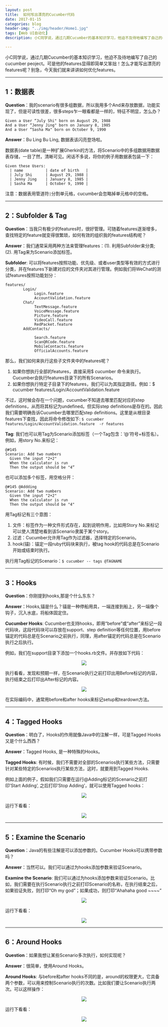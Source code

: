 ```yaml
---
layout: post
title:  如何写出漂亮的Cucumber代码
date: 2017-01-15
categories: blog
header-img: "../img/header/Home1.jpg"
tags: [Web UI自动化]
description: 小C同学说，通过几期Cucumber的基本知识学习，他迫不及待地编写了自己的cucumber peoject。可是他的features显得即简单又笨拙！怎么才能写出漂亮的features呢？别急，今天我们就来讲讲如何优化features。

---
```

小C同学说，通过几期Cucumber的基本知识学习，他迫不及待地编写了自己的cucumber peoject。可是他的features显得即简单又笨拙！怎么才能写出漂亮的features呢？别急，今天我们就来讲讲如何优化features。

---

## 1：数据表

**Question**：我的scenario有很多组数据，所以我用多个And来存放数据，功能实现了，但是可读性很差，很多steps乍一眼看都是一样的，特征不明显，怎么办？

	Given a User “July Shi" born on August 29, 1988 
	And a User “Jenny Jing" born on January 8, 1985
	And a User “Sasha Ma" born on October 9, 1990

**Answer**：Bu Ling Bu Ling, 数据表该闪亮登场啦。

数据表(date table)是一种扩展Gherkin的方法，将Scenario中的多组数据用数据表存储，一目了然，清晰可见。闲话不多说，将你的例子用数据表包装一下：

	Given these Users:
	  | name          | date of birth   |
	  | July Shi      | August 29, 1988 | 
	  | Jenny Jing    | January 8, 1985 | 
	  | Sasha Ma      | October 9, 1990 |
  
注意：数据表用管道符`|`分割单元格，cucumber会忽略掉单元格中的空格。
 
---
 
## 2：Subfolder & Tag

**Question**：当我只有极少的features时，很好管理。可随着features逐渐增多，查找特定的feature就变得很繁琐，如何有效的组织我的features结构呢？

**Answer**：我们通常采用两种方法来管理features：(1). 利用Subfolder来分类; (2). 用Tag来为Scenario添加标签。

**Subfolder**: 可以将features按照功能、优先级、或者user类型等有效的方式进行分类，并在features下新建对应的文件夹对其进行管理。例如我们将WeChat的测试features按照功能划分：

	features/
	        Login/
	             Login.feature 
	             AccountValidation.feature 
	        Chat/
	             TextMessage.feature
	             VoiceMessage.feature
	             Picture.feature
	             VideoCall.feature
	             RedPacket.feature
	        AddContacts/
	 
	             Search.feature
	             ScanQRCode.feature
	             MobileContacts.feature
	             OfficialAccounts.feature
	             
那么，我们如何来执行这些子文件夹中的features呢？

1. 如果你想执行全部的features，直接采用$ cucumber 命令来执行。Cucumber会执行features目录下的所有Scenarios。
2. 如果你想执行特定子目录下的features，我们可以为其指定路径。例如：$ cucumber features/Login/AccountValidation.feature

不过，这时候会存在一个问题，cucumber不知道去哪里匹配对应的step definitions，从而将其标记为undefined。但实际step definitions是存在的。因此我们需要明确告诉Cucumber去哪里匹配step definitions。这里是从根目录features下查找，因此将命令修改如下: `$ cucumber features/Login/AccountValidation.feature  -r features`

**Tag**: 我们也可以用Tag为Scenario添加标签（一个Tag包含：’@’符号+标签名）。例如，用story No.来标记：	

	@#145
	Scenario: Add two numbers
	  Given the input "2+2"
	  When the calculator is run
	  Then the output should be "4”

也可以添加多个标签，用空格分开：

	@#145 @Addding
	Scenario: Add two numbers
	  Given the input "2+2"
	  When the calculator is run
	  Then the output should be "4"

用Tag标记有三个意图：

1. 文件：标签作为一种文件形式存在，起到说明作用，比如用Story No.来标记可以使人清楚地看到该Scenario隶属于某个story。
2. 过滤：Cucumber允许用Tag作为过滤器，选择特定的Scenario。
3. hook(锚)：锚定一段ruby代码块来执行，被tag hook的代码总是在Scenario开始或结束时执行。

执行用Tag标记的Scenario：`$ cucumber -- tags @TAGNAME`

---

## 3：Hooks

**Question**：你刚提到hooks,那是个什么东东？
 
**Answer**：Hooks,锚是什么？锚是一种停船用具，一端连接到船上，另一端像个钩子，沉入水底，将船体固定住。

**Cucumber Hooks**: Cucumber也支持hooks，即用“before”或“after”来标记一段代码块，这段代码块可以存放在support、step definition等任何位置，用before锚定的代码总是在Scenario之前执行，同理，用after锚定的代码总是在Scenario执行之后执行。

例如，我们在support目录下添加一个hooks.rb文件。并存放如下代码：
<center>
    <p><img src="{{site.baseurl }}/img/cucumber/Cucumber14.png" align="center"></p>
</center>
执行看看，发现和预期一样，在Scenario执行之前打印出用Before标记的内容，执行结束之后打印出After标记的内容。
<center>
    <p><img src="{{site.baseurl }}/img/cucumber/Cucumber15.png" align="center"></p>
</center>
在实际编码中，通常用before和after hooks来标记setup和teardown方法。

---

## 4：Tagged Hooks 
 
**Question**：明白了，Hooks的作用就像Java中的注解一样，可是Tagged Hooks又是个什么西西？
 
 
**Answer**：Tagged Hooks, 是一种特殊的Hooks。

**Tagged Hooks**: 有时候，我们不需要对全部的Scenarios执行某些方法，只需要针对某些特定的Scenarios执行某些方法，这时，就要用到Tagged Hooks.

例如上面的例子，假如我们只需要在运行@Adding标记的Scenario之前打印’Start Adding’, 之后打印’Stop Adding’，就可以使用Tagged hooks：
<center>
    <p><img src="{{site.baseurl }}/img/cucumber/Cucumber16.png" align="center"></p>
</center>
运行下看看：
<center>
    <p><img src="{{site.baseurl }}/img/cucumber/Cucumber17.png" align="center"></p>
</center>

---

## 5：Examine the Scenario
 
**Question**：Java的有些注解是可以添加参数的。Cucumber Hooks可以携带参数吗？
 
**Answer**：当然可以。我们可以通过为hooks添加参数来验证Scenario。

**Examine the Scenario**: 我们可以通过为hooks添加参数来验证Scenario。比如，我们需要在执行Scenario执行之前打印Scenario的名称，在执行结束之后，如果验证失败，则打印“Oh my god”；如果成功，则打印“Ahahaha good ~~~~”
<center>
    <p><img src="{{site.baseurl }}/img/cucumber/Cucumber18.png" align="center"></p>
</center>
运行下看看：
<center>
    <p><img src="{{site.baseurl }}/img/cucumber/Cucumber19.png" align="center"></p>
</center>

---

## 6：Around Hooks

 
**Question**：如果我想让某些Scenario多次执行，如何实现呢？
 
 
**Answer**：很简单，使用Around Hooks。

**Around Hooks**: 与before和after hooks不同的是，around的权限更大，它具备两个参数，可以用来控制Scenario执行的次数。比如我们要让Scenario执行两次。可以这样操作：
<center>
    <p><img src="{{site.baseurl }}/img/cucumber/Cucumber20.png" align="center"></p>
</center>

运行下看看：
<center>
    <p><img src="{{site.baseurl }}/img/cucumber/Cucumber21.png" align="center"></p>
</center>












